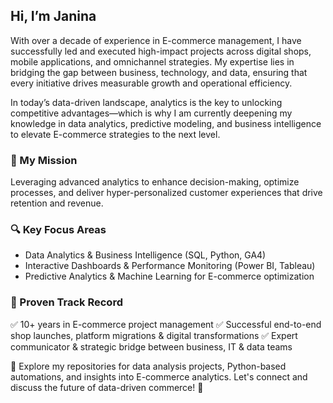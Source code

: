 ## Hi, I’m Janina
With over a decade of experience in E-commerce management, I have successfully led and executed high-impact projects across digital shops, mobile applications, and omnichannel strategies. My expertise lies in bridging the gap between business, technology, and data, ensuring that every initiative drives measurable growth and operational efficiency.

In today’s data-driven landscape, analytics is the key to unlocking competitive advantages—which is why I am currently deepening my knowledge in data analytics, predictive modeling, and business intelligence to elevate E-commerce strategies to the next level.

### 🎯 My Mission
Leveraging advanced analytics to enhance decision-making, optimize processes, and deliver hyper-personalized customer experiences that drive retention and revenue.

### 🔍 Key Focus Areas
- Data Analytics & Business Intelligence (SQL, Python, GA4)
- Interactive Dashboards & Performance Monitoring (Power BI, Tableau)
- Predictive Analytics & Machine Learning for E-commerce optimization

### 💼 Proven Track Record
✅ 10+ years in E-commerce project management
✅ Successful end-to-end shop launches, platform migrations & digital transformations
✅ Expert communicator & strategic bridge between business, IT & data teams

👀 Explore my repositories for data analysis projects, Python-based automations, and insights into E-commerce analytics. Let's connect and discuss the future of data-driven commerce! 🚀
